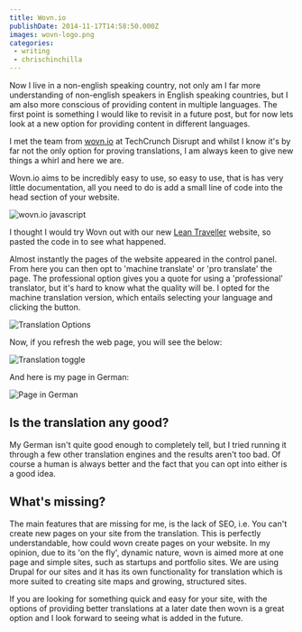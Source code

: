 ```yaml
---
title: Wovn.io
publishDate: 2014-11-17T14:58:50.000Z
images: wovn-logo.png
categories:
 - writing
 - chrischinchilla
---
```


Now I live in a non-english speaking country, not only am I far more understanding of non-english speakers in English speaking countries, but I am also more conscious of providing content in multiple languages. The first point is something I would like to revisit in a future post, but for now lets look at a new option for providing content in different languages.

I met the team from [wovn.io](https://wovn.io) at TechCrunch Disrupt and whilst I know it's by far not the only option for proving translations, I am always keen to give new things a whirl and here we are.

Wovn.io aims to be incredibly easy to use, so easy to use, that is has very little documentation, all you need to do is add a small line of code into the head section of your website.

![wovn.io javascript](wovn_1.png)

I thought I would try Wovn out with our new [Lean Traveller](https://theleantraveller.com) website, so pasted the code in to see what happened.

Almost instantly the pages of the website appeared in the control panel. From here you can then opt to 'machine translate' or 'pro translate' the page. The professional option gives you a quote for using a 'professional' translator, but it's hard to know what the quality will be. I opted for the machine translation version, which entails selecting your language and clicking the button.

![Translation Options](wovn_2.png)

Now, if you refresh the web page, you will see the below:

![Translation toggle](wovn_3.png)

And here is my page in German:

![Page in German](wovn_4.png)

## Is the translation any good?
My German isn't quite good enough to completely tell, but I tried running it through a few other translation engines and the results aren't too bad. Of course a human is always better and the fact that you can opt into either is a good idea.

## What's missing?
The main features that are missing for me, is the lack of SEO, i.e. You can't create new pages on your site from the translation. This is perfectly understandable, how could wovn create pages on your website. In my opinion, due to its 'on the fly', dynamic nature, wovn is aimed more at one page and simple sites, such as startups and portfolio sites. We are using Drupal for our sites and it has its own functionality for translation which is more suited to creating site maps and growing, structured sites.

If you are looking for something quick and easy for your site, with the options of providing better translations at a later date then wovn is a great option and I look forward to seeing what is added in the future.
